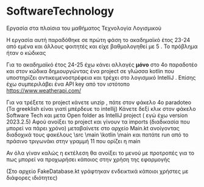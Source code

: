 # SoftwareTechnology
Εργασία στα πλαίσια του μαθήματος Τεχνολογία Λογισμικού

Η εργασία αυτή παραδόθηκε σε πρώτη φάση το ακαδημαϊκό έτος 23-24 από εμένα και άλλους φοιτητές και είχε βαθμολογηθεί με 5 . Το πρόβλημα ήταν ο κώδικας

Για το ακαδημαϊκό έτος 24-25 έχω κάνει αλλαγές **μόνο** στο 4ο παραδοτέο και στον κώδικα 
δημιουργώντας ένα project σε γλώσσα kotlin που υποστηρίζει αντικειμενοστρέφεια και 
τρέχει στο λογισμικό IntelliJ . Επίσης έχω συμπεριλάβει ένα API key από τον ιστότοπο https://www.weatherapi.com/

Για να τρέξετε το project κάνετε unzip , πάτε στον φάκελο 4o paradoteo (Τα greeklish είναι γιατί μπέρδευε το intellij) 
Κάνετε δεξί κλικ στον φάκελο Software Tech και μετα Open folder as IntelliJ project ( εγώ έχω version 2023.2.5)
Αφού ανοίξει το project και γίνουν τα imports (διαδικασία που μπορεί να πάρει χρόνο) μεταβαίνετε στο αρχείο Main.kt
ανοίγοντας διαδοχικά τους φακέλους  \src \main \kotlin \main και πατάτε run από το πράσινο τριγωνάκι στην γραμμή 11 που ορίζει η main

Αν όλα γίναν καλώς η εκτέλεση θα ανοίξει το μενού με προτροπές για το πως μπορεί να προχωρήσει κάποιος στην χρήση της εφαρμογής

(Στο αρχείο FakeDatabase.kt γράφτηκαν ενδεικτικά κάποιοι χρήστες με διάφορες ιδιότητες)
